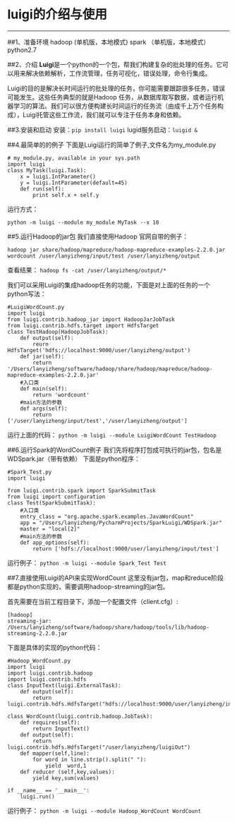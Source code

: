 # luigi的介绍与使用


---

##1、准备环境
hadoop (单机版，本地模式)
spark （单机版，本地模式）
python2.7

##2、介绍
**Luigi**是一个python的一个包，帮我们构建复杂的批处理的任务。它可以用来解决依赖解析，工作流管理，任务可视化，错误处理，命令行集成。

Luigi的目的是解决长时间运行的批处理的任务，你可能需要跟踪很多任务，错误可能发生。这些任务典型的就是Hadoop 任务，从数据库取写数据，或者运行机器学习的算法。我们可以很方便构建长时间运行的任务流（由成千上万个任务构成），Luigi托管这些工作流，我们就可以专注于任务本身和依赖。

##3.安装和启动
安装：`pip install luigi`
lugid服务启动：`luigid &`

##4.最简单的的例子
下面是Luigi运行的简单了例子,文件名为my_module.py

```
# my_module.py, available in your sys.path
import luigi
class MyTask(luigi.Task):
    x = luigi.IntParameter()
    y = luigi.IntParameter(default=45)
    def run(self):
        print self.x + self.y
```

运行方式：
```
python -m luigi --module my_module MyTask --x 10
```

##5.运行Hadoop的jar包
我们直接使用Hadoop 官网自带的例子：
```
hadoop jar share/hadoop/mapreduce/hadoop-mapreduce-examples-2.2.0.jar wordcount /user/lanyizheng/input/test /user/lanyizheng/output
```
查看结果：
`hadoop fs -cat /user/lanyizheng/output/*`

我们可以采用Luigi的集成hadoop任务的功能，下面是对上面的任务的一个python写法：

```
#LuigiWordCount.py
import luigi
from luigi.contrib.hadoop_jar import HadoopJarJobTask
from luigi.contrib.hdfs.target import HdfsTarget
class TestHadoop(HadoopJobTask):
    def output(self):
        reurn HdfsTarget('hdfs://localhost:9000/user/lanyizheng/output')
    def jar(self):
        return '/Users/lanyizheng/software/hadoop/share/hadoop/mapreduce/hadoop-mapreduce-examples-2.2.0.jar'
    #入口类
    def main(self):
        return 'wordcount'
    #main方法的参数    
    def args(self):
        return ['/user/lanyizheng/input/test','/user/lanyizheng/output']
```

运行上面的代码：
`python -m luigi --module LuigiWordCount TestHadoop`

##6.运行Spark的WordCount例子
我们先将程序打包成可执行的jar包，包名是WDSpark.jar（带有依赖）
下面是python程序：

```
#Spark_Test.py
import luigi

from luigi.contrib.spark import SparkSubmitTask
from luigi import configuration
class Test(SparkSubmitTask):
    #入口类
    entry_class = "org.apache.spark.examples.JavaWordCount"
    app = "/Users/lanyizheng/PycharmProjects/SparkLuigi/WDSpark.jar"
    master = "local[2]"
    #main方法的参数
    def app_options(self):
        return ['hdfs://localhost:9000/user/lanyizheng/input/test']

```

运行例子：
`python -m luigi --module Spark_Test Test`

##7.直接使用Luigi的API来实现WordCount
这里没有jar包，map和reduce阶段都是python实现的，需要调用hadoop-streaming的jar包。

首先需要在当前工程目录下，添加一个配置文件（client.cfg）:

```
[hadoop]
streaming-jar: /Users/lanyizheng/software/hadoop/share/hadoop/tools/lib/hadoop-streaming-2.2.0.jar
```

下面是具体的实现的python代码：

```
#Hadoop_WordCount.py
import luigi
import luigi.contrib.hadoop
import luigi.contrib.hdfs
class InputText(luigi.ExternalTask):
    def output(self):
        return luigi.contrib.hdfs.HdfsTarget("hdfs://localhost:9000/user/lanyizheng/input/test")

class WordCount(luigi.contrib.hadoop.JobTask):
    def requires(self):
        return InputText()
    def output(self):
        return luigi.contrib.hdfs.HdfsTarget("/user/lanyizheng/luigiOut")
    def mapper(self,line):
        for word in line.strip().split(" "):
            yield  word,1
    def reducer (self,key,values):
        yield key,sum(values)

if __name__ == '__main__':
    luigi.run()
```

运行例子：
`python -m luigi --module Hadoop_WordCount WordCount`






